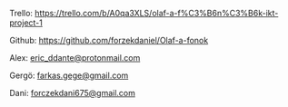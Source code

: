 Trello:
https://trello.com/b/A0qa3XLS/olaf-a-f%C3%B6n%C3%B6k-ikt-project-1

Github:
https://github.com/forzekdaniel/Olaf-a-fonok


Alex:
eric_ddante@protonmail.com

Gergö:
farkas.gege@gmail.com

Dani:
forczekdani675@gmail.com
